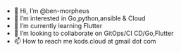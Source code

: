 - 👋 Hi, I’m @ben-morpheus
- 👀 I’m interested in Go,python,ansible & Cloud
- 🌱 I’m currently learning Flutter
- 💞️ I’m looking to collaborate on GitOps/CI CD/Go,Flutter
- 📫 How to reach me kods.cloud at gmail dot com 

<!---
ben-morpheus/ben-morpheus is a ✨ special ✨ repository because its `README.md` (this file) appears on your GitHub profile.
You can click the Preview link to take a look at your changes.
--->
